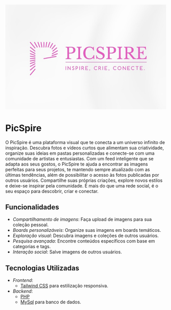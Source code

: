 ![Logo PicSpire](https://github.com/belareeis/PicSpire/blob/main/img/Logo-PicSpire.jpeg)

# PicSpire

O PicSpire é uma plataforma visual que te conecta a um universo infinito de inspiração. Descubra fotos e vídeos curtos que alimentam sua criatividade, organize suas ideias em pastas personalizadas e conecte-se com uma comunidade de artistas e entusiastas. Com um feed inteligente que se adapta aos seus gostos, o PicSpire te ajuda a encontrar as imagens perfeitas para seus projetos, te mantendo sempre atualizado com as últimas tendências, além de possibilitar o acesso às fotos publicadas por outros usuários. Compartilhe suas próprias criações, explore novos estilos e deixe-se inspirar pela comunidade. É mais do que uma rede social, é o seu espaço para descobrir, criar e conectar.

## Funcionalidades

- *Compartilhamento de imagens*: Faça upload de imagens para sua coleção pessoal.
- *Boards personalizáveis*: Organize suas imagens em boards temáticos.
- *Exploração visual*: Descubra imagens e coleções de outros usuários.
- *Pesquisa avançada*: Encontre conteúdos específicos com base em categorias e tags.
- *Interação social*: Salve imagens de outros usuários.


## Tecnologias Utilizadas

- *Frontend*:
  - [Tailwind CSS](https://tailwindcss.com/) para estilização responsiva.
- *Backend*:
  - [PHP](https://nodejs.org/) 
  - [MySql](https://www.mysql.com/) para banco de dados.
